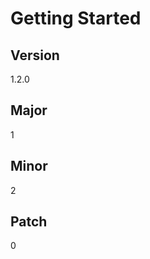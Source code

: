 # Getting Started

## Version

<!-- x-release-please-start-version -->

1.2.0

<!-- x-release-please-end -->

## Major

<!-- x-release-please-start-major -->

1

<!-- x-release-please-end -->

## Minor

<!-- x-release-please-start-minor -->

2

<!-- x-release-please-end -->

## Patch

<!-- x-release-please-start-patch -->

0

<!-- x-release-please-end -->
